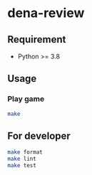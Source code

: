 # dena-review

## Requirement

- Python >= 3.8

## Usage

### Play game
```bash
make
```

## For developer
```bash
make format
make lint
make test
```
